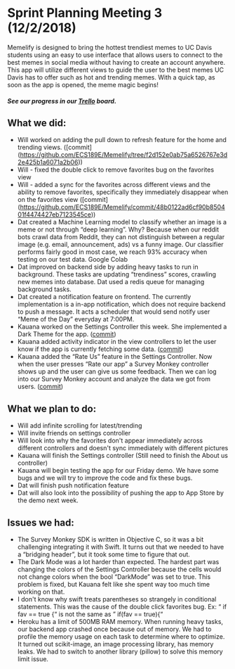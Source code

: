 # Sprint Planning Meeting 3 (12/2/2018)

Memelify is designed to bring the hottest trendiest memes to UC Davis students
using an easy to use interface that allows users to connect to the best memes
in social media without having to create an account anywhere. This app will
utilize different views to guide the user to the best memes UC Davis has to
offer such as hot and trending memes. With a quick tap, as soon as the app is
opened, the meme magic begins!

##### See our progress in our [Trello](https://trello.com/b/IvjtEJzZ/memelify) board.

## What we did:

- Will worked on adding the pull down to refresh feature for the home and
trending views. ([commit]
(https://github.com/ECS189E/Memelify/tree/f2d152e0ab75a6526767e3d2e425b1a6071a2b06))
- Will - fixed the double click to remove favorites bug on the favorites view
- Will - added a sync for the favorites across different views and the ability
to remove favorites, specifically they immediately disappear when on the
favorites view ([commit]
(https://github.com/ECS189E/Memelify/commit/48b0122ad6cf90b850401f4474427eb7123545ce))
- Dat created a Machine Learning model to classify whether an image is a meme
or not through “deep learning”. Why? Because when our reddit bots crawl data
from Reddit, they can not distinguish between a regular image (e.g. email,
announcement, ads) vs a funny image. Our classifier performs fairly good in
most case, we reach 93% accuracy when testing on our test data. Google Colab
- Dat improved on backend side by adding heavy tasks to run in background.
These tasks are updating “trendiness” scores, crawling new memes into database.
Dat used a redis queue for managing background tasks.
- Dat created a notification feature on frontend. The currently implementation
is a in-app notification, which does not require backend to push a message. It
acts  a scheduler that would send notify user “Meme of the Day” everyday at
7:00PM.
- Kauana worked on the Settings Controller this week. She implemented a Dark
Theme for the app.
([commit](https://github.com/ECS189E/Memelify/commit/9d95a57dc80205f385109f7a95229f72c45771cc))
- Kauana added activity indicator in the view controllers to let the user know
if the app is currently fetching some data.
([commit](https://github.com/ECS189E/Memelify/commit/094e1589de2c999b92808ee35aeb1e8edf6dd0a3))
- Kauana added the “Rate Us” feature in the Settings Controller. Now when the
user presses “Rate our app” a Survey Monkey controller shows up and the user
can give us some feedback. Then we can log into our Survey Monkey account and
analyze the data we got from users.
([commit](https://github.com/ECS189E/Memelify/commit/b3ec9f37754d1c0ec586a11a7e03a1162874a991))

## What we plan to do:

- Will add infinite scrolling for latest/trending
- Will invite friends on settings controller
- Will look into why the favorites don't appear immediately across different
controllers and doesn't sync immediately with different pictures
- Kauana will finish the Settings controller (Still need to finish the About us
controller)
- Kauana will begin testing the app for our Friday demo. We have some bugs and
we will try to improve the code and fix these bugs.
- Dat will finish push notification feature
- Dat will also look into the possibility of pushing the app to App Store by
the demo next week.

## Issues we had:
- The Survey Monkey SDK is written in Objective C, so it was a bit challenging
integrating it with Swift. It turns out that we needed to have a “bridging
header”, but it took some time to figure that out.
- The Dark Mode was a lot harder than expected. The hardest part was changing
the colors of the Settings Controller because the cells would not change colors
when the bool “DarkMode” was set to true. This problem is fixed, but Kauana
felt like she spent way too much time working on that.
- I don't know why swift treats parentheses so strangely in conditional
statements. This was the cause of the double click favorites bug. Ex: “ if fav
== true {“ is not the same as ” if(fav == true){“
- Heroku has a limit of 500MB RAM memory. When running heavy tasks, our backend
app crashed once because out of memory. We had to profile the memory usage on
each task to determine where to optimize. It turned out scikit-image, an image
processing library, has memory leaks. We had to switch to another library
(pillow) to solve this memory limit issue.
